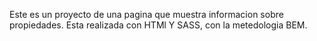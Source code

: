 Este es un proyecto de una pagina que muestra informacion sobre propiedades. Esta realizada con HTMl Y SASS, con la metedologia BEM.

